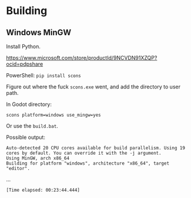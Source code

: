 # Building

## Windows MinGW

Install Python.

https://www.microsoft.com/store/productId/9NCVDN91XZQP?ocid=pdpshare

PowerShell: `pip install scons`

Figure out where the fuck `scons.exe` went, and add the directory to user path.

In Godot directory:

`scons platform=windows use_mingw=yes`

Or use the `build.bat`.

Possible output:

```
Auto-detected 20 CPU cores available for build parallelism. Using 19 cores by default. You can override it with the -j argument.
Using MinGW, arch x86_64
Building for platform "windows", architecture "x86_64", target "editor".
```

...

```
[Time elapsed: 00:23:44.444]
```
